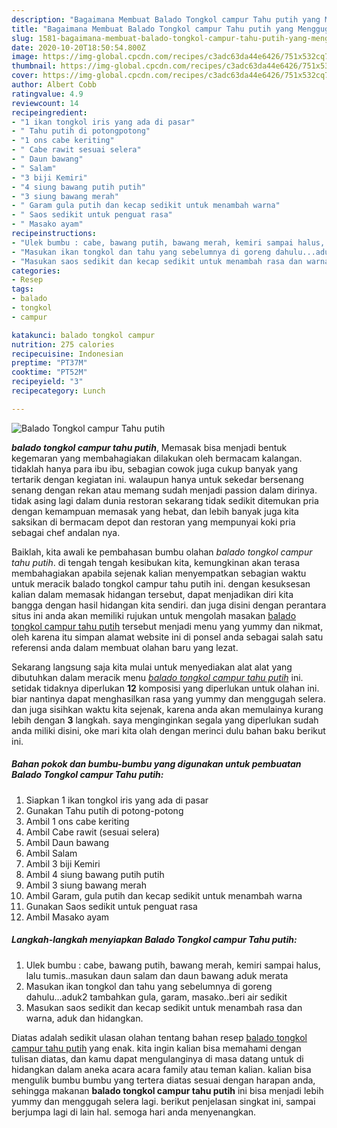 ```yaml
---
description: "Bagaimana Membuat Balado Tongkol campur Tahu putih yang Menggugah Selera"
title: "Bagaimana Membuat Balado Tongkol campur Tahu putih yang Menggugah Selera"
slug: 1581-bagaimana-membuat-balado-tongkol-campur-tahu-putih-yang-menggugah-selera
date: 2020-10-20T18:50:54.800Z
image: https://img-global.cpcdn.com/recipes/c3adc63da44e6426/751x532cq70/balado-tongkol-campur-tahu-putih-foto-resep-utama.jpg
thumbnail: https://img-global.cpcdn.com/recipes/c3adc63da44e6426/751x532cq70/balado-tongkol-campur-tahu-putih-foto-resep-utama.jpg
cover: https://img-global.cpcdn.com/recipes/c3adc63da44e6426/751x532cq70/balado-tongkol-campur-tahu-putih-foto-resep-utama.jpg
author: Albert Cobb
ratingvalue: 4.9
reviewcount: 14
recipeingredient:
- "1 ikan tongkol iris yang ada di pasar"
- " Tahu putih di potongpotong"
- "1 ons cabe keriting"
- " Cabe rawit sesuai selera"
- " Daun bawang"
- " Salam"
- "3 biji Kemiri"
- "4 siung bawang putih putih"
- "3 siung bawang merah"
- " Garam gula putih dan kecap sedikit untuk menambah warna"
- " Saos sedikit untuk penguat rasa"
- " Masako ayam"
recipeinstructions:
- "Ulek bumbu : cabe, bawang putih, bawang merah, kemiri sampai halus, lalu tumis..masukan daun salam dan daun bawang aduk merata"
- "Masukan ikan tongkol dan tahu yang sebelumnya di goreng dahulu...aduk2 tambahkan gula, garam, masako..beri air sedikit"
- "Masukan saos sedikit dan kecap sedikit untuk menambah rasa dan warna, aduk dan hidangkan."
categories:
- Resep
tags:
- balado
- tongkol
- campur

katakunci: balado tongkol campur 
nutrition: 275 calories
recipecuisine: Indonesian
preptime: "PT37M"
cooktime: "PT52M"
recipeyield: "3"
recipecategory: Lunch

---
```



![Balado Tongkol campur Tahu putih](https://img-global.cpcdn.com/recipes/c3adc63da44e6426/751x532cq70/balado-tongkol-campur-tahu-putih-foto-resep-utama.jpg)

<b><i>balado tongkol campur tahu putih</i></b>, Memasak bisa menjadi bentuk kegemaran yang membahagiakan dilakukan oleh bermacam kalangan. tidaklah hanya para ibu ibu, sebagian cowok juga cukup banyak yang tertarik dengan kegiatan ini. walaupun hanya untuk sekedar bersenang senang dengan rekan atau memang sudah menjadi passion dalam dirinya. tidak asing lagi dalam dunia restoran sekarang tidak sedikit ditemukan pria dengan kemampuan memasak yang hebat, dan lebih banyak juga kita saksikan di bermacam depot dan restoran yang mempunyai koki pria sebagai chef andalan nya.

Baiklah, kita awali ke pembahasan bumbu olahan <i>balado tongkol campur tahu putih</i>. di tengah tengah kesibukan kita, kemungkinan akan terasa membahagiakan apabila sejenak kalian menyempatkan sebagian waktu untuk meracik balado tongkol campur tahu putih ini. dengan kesuksesan kalian dalam memasak hidangan tersebut, dapat menjadikan diri kita bangga dengan hasil hidangan kita sendiri. dan juga disini dengan perantara situs ini anda akan memiliki rujukan untuk mengolah masakan <u>balado tongkol campur tahu putih</u> tersebut menjadi menu yang yummy dan nikmat, oleh karena itu simpan alamat website ini di ponsel anda sebagai salah satu referensi anda dalam membuat olahan baru yang lezat.




Sekarang langsung saja kita mulai untuk menyediakan alat alat yang dibutuhkan dalam meracik menu <u><i>balado tongkol campur tahu putih</i></u> ini. setidak tidaknya diperlukan <b>12</b> komposisi yang diperlukan untuk olahan ini. biar nantinya dapat menghasilkan rasa yang yummy dan menggugah selera. dan juga sisihkan waktu kita sejenak, karena anda akan memulainya kurang lebih dengan <b>3</b> langkah. saya menginginkan segala yang diperlukan sudah anda miliki disini, oke mari kita olah dengan merinci dulu bahan baku berikut ini.

<!--inarticleads1-->

##### Bahan pokok dan bumbu-bumbu yang digunakan untuk pembuatan Balado Tongkol campur Tahu putih:

1. Siapkan 1 ikan tongkol iris yang ada di pasar
1. Gunakan  Tahu putih di potong-potong
1. Ambil 1 ons cabe keriting
1. Ambil  Cabe rawit (sesuai selera)
1. Ambil  Daun bawang
1. Ambil  Salam
1. Ambil 3 biji Kemiri
1. Ambil 4 siung bawang putih putih
1. Ambil 3 siung bawang merah
1. Ambil  Garam, gula putih dan kecap sedikit untuk menambah warna
1. Gunakan  Saos sedikit untuk penguat rasa
1. Ambil  Masako ayam




<!--inarticleads2-->

##### Langkah-langkah menyiapkan Balado Tongkol campur Tahu putih:

1. Ulek bumbu : cabe, bawang putih, bawang merah, kemiri sampai halus, lalu tumis..masukan daun salam dan daun bawang aduk merata
1. Masukan ikan tongkol dan tahu yang sebelumnya di goreng dahulu...aduk2 tambahkan gula, garam, masako..beri air sedikit
1. Masukan saos sedikit dan kecap sedikit untuk menambah rasa dan warna, aduk dan hidangkan.




Diatas adalah sedikit ulasan olahan tentang bahan resep <u>balado tongkol campur tahu putih</u> yang enak. kita ingin kalian bisa memahami dengan tulisan diatas, dan kamu dapat mengulanginya di masa datang untuk di hidangkan dalam aneka acara acara family atau teman kalian. kalian bisa mengulik bumbu bumbu yang tertera diatas sesuai dengan harapan anda, sehingga makanan <b>balado tongkol campur tahu putih</b> ini bisa menjadi lebih yummy dan menggugah selera lagi. berikut penjelasan singkat ini, sampai berjumpa lagi di lain hal. semoga hari anda menyenangkan.
